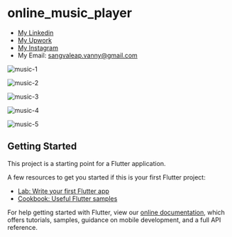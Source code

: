 # online_music_player

- [My Linkedin](https://www.linkedin.com/in/sangvaleap-vanny-353b25aa/)
- [My Upwork](https://www.upwork.com/freelancers/~01482fe63544bbcb48)
- [My Instagram](https://www.instagram.com/sangvaleap.v/)
- My Email: sangvaleap.vanny@gmail.com

![music-1](/uploads/23ecf9637ce35e181e43eba6128489b5/music-1.png)

![music-2](/uploads/3d67fec0ad80dcecb000df3a62c0e513/music-2.png)

![music-3](/uploads/5ac971dd6a7d08fcb665cbd39c115339/music-3.png)

![music-4](/uploads/080c8116a952a6f58b5c24cb10c3f0b4/music-4.png)

![music-5](/uploads/cc45611adb865f8426deb632eeb13d3e/music-5.png)

## Getting Started

This project is a starting point for a Flutter application.

A few resources to get you started if this is your first Flutter project:

- [Lab: Write your first Flutter app](https://flutter.dev/docs/get-started/codelab)
- [Cookbook: Useful Flutter samples](https://flutter.dev/docs/cookbook)

For help getting started with Flutter, view our
[online documentation](https://flutter.dev/docs), which offers tutorials,
samples, guidance on mobile development, and a full API reference.
